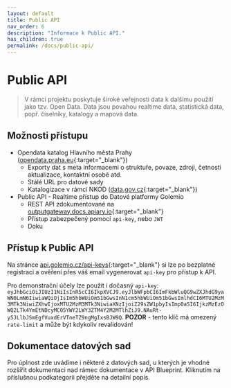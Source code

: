 ```yaml
---
layout: default
title: Public API
nav_order: 6
description: "Informace k Public API."
has_children: true
permalink: /docs/public-api/
---
```


# Public API

> V rámci projektu poskytuje široké veřejnosti data k dalšímu použití jako tzv. Open Data. Data jsou povahou realtime data, statistická data, popř. číselníky, katalogy a mapová data.

## Možnosti přístupu

- Opendata katalog Hlavního města Prahy ([opendata.praha.eu](//opendata.praha.eu){:target="_blank"})
    - Exporty dat s meta informacemi o struktuře, povaze, zdroji, četnosti aktualizace, kontaktní osobě atd.
    - Stálé URL pro datové sady
    - Katalogizace v rámci NKOD ([data.gov.cz](//data.gov.cz){:target="_blank"})
- Public API - Realtime přístup do Datové platformy Golemio
    - REST API zdokumentované na [outputgateway.docs.apiary.io](//outputgateway.docs.apiary.io){:target="_blank"}
    - Přístup zabezpečený pomocí `api-key`, nebo `JWT`
    - Doku

## Přístup k Public API

Na stránce [api.golemio.cz/api-keys](//api.golemio.cz/api-keys){:target="_blank"} si lze po bezplatné registraci a ověření přes váš email vygenerovat `api-key` pro přístup k API.

Pro demonstrační účely lze použít i dočasný `api-key`: `eyJhbGciOiJIUzI1NiIsInR5cCI6IkpXVCJ9.eyJlbWFpbCI6ImFkbWluQG9wZXJhdG9yaWN0LmN6IiwiaWQiOjIsIm5hbWUiOm51bGwsInN1cm5hbWUiOm51bGwsImlhdCI6MTU2MzM3MTk3NiwiZXhwIjoxMTU2MzM3MTk3NiwiaXNzIjoiZ29sZW1pbyIsImp0aSI6IjkzMzEzOWQ2LTk4YmEtNDcyMC05YWY2LWY3ZTM4Y2M2MTlhZiJ9.NAuRt-y5JLlbJSmEgfVuxdErVTneTZ9ngMgIxsBJW9Q`.
**POZOR** - tento klíč má omezený `rate-limit` a může být kdykoliv revalidován!

## Dokumentace datových sad

Pro úplnost zde uvádíme i některé z datových sad, u kterých je vhodné rozšířit dokumentaci nad rámec dokumentace v API Blueprint. Kliknutím na příslušnou podkategorii přejděte na detailní popis.